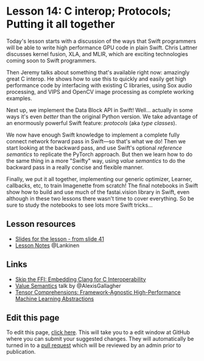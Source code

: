# Lesson 14: C interop; Protocols; Putting it all together

Today's lesson starts with a discussion of the ways that Swift programmers will be able to write high performance GPU code in plain Swift. Chris Lattner discusses kernel fusion, XLA, and MLIR, which are exciting technologies coming soon to Swift programmers.

Then Jeremy talks about something that's available right now: amazingly great C interop. He shows how to use this to quickly and easily get high performance code by interfacing with existing C libraries, using Sox audio processing, and VIPS and OpenCV image processing as complete working examples.

Next up, we implement the Data Block API in Swift! Well... actually in some ways it's even *better* than the original Python version. We take advantage of an enormously powerful Swift feature: *protocols* (aka *type classes*).

We now have enough Swift knowledge to implement a complete fully connect network forward pass in Swift&mdash;so that's what we do! Then we start looking at the backward pass, and use Swift's optional *reference semantics* to replicate the PyTorch approach. But then we learn how to do the same thing in a more "Swifty" way, using *value semantics* to do the backward pass in a really concise and flexible manner.

Finally, we put it all together, implementing our generic optimizer, Learner, callbacks, etc, to train Imagenette from scratch! The final notebooks in Swift show how to build and use much of the fastai.vision library in Swift, even although in these two lessons there wasn't time to cover everything. So be sure to study the notebooks to see lots more Swift tricks...

## Lesson resources

- [Slides for the lesson - from slide 41 ](https://docs.google.com/presentation/d/1dc6o2o-uYGnJeCeyvgsgyk05dBMneArxdICW5vF75oU/edit#slide=id.p)
- [Lesson Notes](https://medium.com/@lankinen/fast-ai-lesson-14-notes-part-2-v3-be4667394295) @Lankinen

## Links

- [Skip the FFI: Embedding Clang for C Interoperability](http://llvm.org/devmtg/2014-10/#talk18)
- [Value Semantics](https://academy.realm.io/posts/swift-gallagher-value-semantics/) talk by @AlexisGallagher
- [Tensor Comprehensions: Framework-Agnostic
High-Performance Machine Learning Abstractions](https://arxiv.org/pdf/1802.04730.pdf)

## Edit this page

To edit this page, [click here](https://github.com/fastai/course-v3/edit/master/files/dl-2019/notes/notes-2-14.md). This will take you to a edit window at GitHub where you can submit your suggested changes. They will automatically be turned in to a [pull request](https://help.github.com/articles/about-pull-requests/) which will be reviewed by an admin prior to publication.
